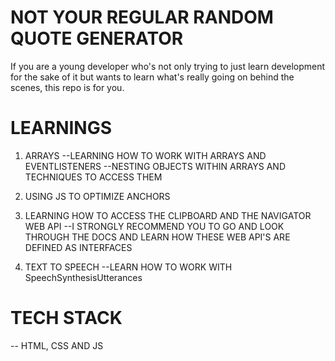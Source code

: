 # NOT YOUR REGULAR RANDOM QUOTE GENERATOR

If you are a young developer who's not only trying to just learn development for the sake of it but wants to learn what's really going on behind the scenes, this repo is for you.

# LEARNINGS

1) ARRAYS
--LEARNING HOW TO WORK WITH ARRAYS AND EVENTLISTENERS
--NESTING OBJECTS WITHIN ARRAYS AND TECHNIQUES TO ACCESS THEM


2) USING JS TO OPTIMIZE ANCHORS

3) LEARNING HOW TO ACCESS THE CLIPBOARD AND THE NAVIGATOR WEB API
--I STRONGLY RECOMMEND YOU TO GO AND LOOK THROUGH THE DOCS AND LEARN HOW THESE WEB API'S ARE DEFINED AS INTERFACES

4) TEXT TO SPEECH 
--LEARN HOW TO WORK WITH SpeechSynthesisUtterances


# TECH STACK 
-- HTML, CSS AND JS